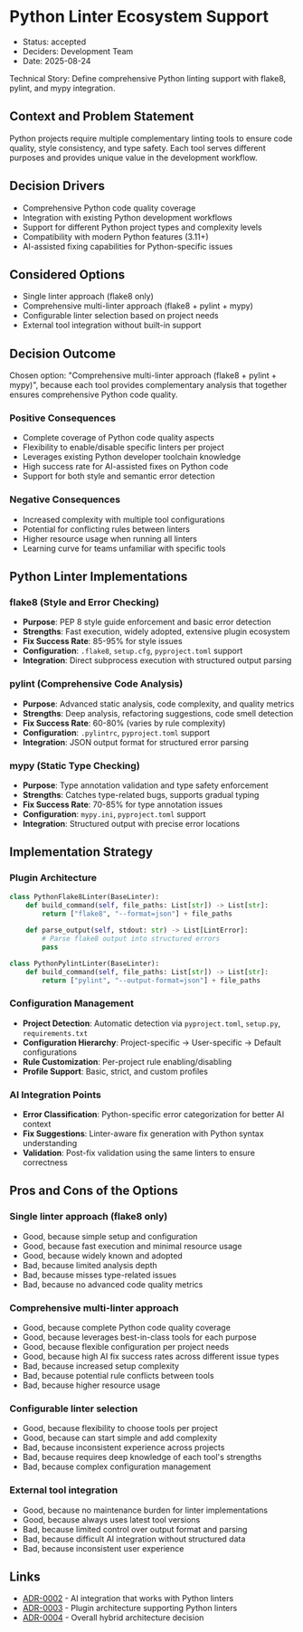 # Python Linter Ecosystem Support

* Status: accepted
* Deciders: Development Team
* Date: 2025-08-24

Technical Story: Define comprehensive Python linting support with flake8, pylint, and mypy integration.

## Context and Problem Statement

Python projects require multiple complementary linting tools to ensure code quality, style consistency, and type safety. Each tool serves different purposes and provides unique value in the development workflow.

## Decision Drivers

* Comprehensive Python code quality coverage
* Integration with existing Python development workflows
* Support for different Python project types and complexity levels
* Compatibility with modern Python features (3.11+)
* AI-assisted fixing capabilities for Python-specific issues

## Considered Options

* Single linter approach (flake8 only)
* Comprehensive multi-linter approach (flake8 + pylint + mypy)
* Configurable linter selection based on project needs
* External tool integration without built-in support

## Decision Outcome

Chosen option: "Comprehensive multi-linter approach (flake8 + pylint + mypy)", because each tool provides complementary analysis that together ensures comprehensive Python code quality.

### Positive Consequences

* Complete coverage of Python code quality aspects
* Flexibility to enable/disable specific linters per project
* Leverages existing Python developer toolchain knowledge
* High success rate for AI-assisted fixes on Python code
* Support for both style and semantic error detection

### Negative Consequences

* Increased complexity with multiple tool configurations
* Potential for conflicting rules between linters
* Higher resource usage when running all linters
* Learning curve for teams unfamiliar with specific tools

## Python Linter Implementations

### flake8 (Style and Error Checking)
- **Purpose**: PEP 8 style guide enforcement and basic error detection
- **Strengths**: Fast execution, widely adopted, extensive plugin ecosystem
- **Fix Success Rate**: 85-95% for style issues
- **Configuration**: `.flake8`, `setup.cfg`, `pyproject.toml` support
- **Integration**: Direct subprocess execution with structured output parsing

### pylint (Comprehensive Code Analysis)
- **Purpose**: Advanced static analysis, code complexity, and quality metrics
- **Strengths**: Deep analysis, refactoring suggestions, code smell detection
- **Fix Success Rate**: 60-80% (varies by rule complexity)
- **Configuration**: `.pylintrc`, `pyproject.toml` support
- **Integration**: JSON output format for structured error parsing

### mypy (Static Type Checking)
- **Purpose**: Type annotation validation and type safety enforcement
- **Strengths**: Catches type-related bugs, supports gradual typing
- **Fix Success Rate**: 70-85% for type annotation issues
- **Configuration**: `mypy.ini`, `pyproject.toml` support
- **Integration**: Structured output with precise error locations

## Implementation Strategy

### Plugin Architecture
```python
class PythonFlake8Linter(BaseLinter):
    def build_command(self, file_paths: List[str]) -> List[str]:
        return ["flake8", "--format=json"] + file_paths
    
    def parse_output(self, stdout: str) -> List[LintError]:
        # Parse flake8 output into structured errors
        pass

class PythonPylintLinter(BaseLinter):
    def build_command(self, file_paths: List[str]) -> List[str]:
        return ["pylint", "--output-format=json"] + file_paths
```

### Configuration Management
- **Project Detection**: Automatic detection via `pyproject.toml`, `setup.py`, `requirements.txt`
- **Configuration Hierarchy**: Project-specific → User-specific → Default configurations
- **Rule Customization**: Per-project rule enabling/disabling
- **Profile Support**: Basic, strict, and custom profiles

### AI Integration Points
- **Error Classification**: Python-specific error categorization for better AI context
- **Fix Suggestions**: Linter-aware fix generation with Python syntax understanding
- **Validation**: Post-fix validation using the same linters to ensure correctness

## Pros and Cons of the Options

### Single linter approach (flake8 only)

* Good, because simple setup and configuration
* Good, because fast execution and minimal resource usage
* Good, because widely known and adopted
* Bad, because limited analysis depth
* Bad, because misses type-related issues
* Bad, because no advanced code quality metrics

### Comprehensive multi-linter approach

* Good, because complete Python code quality coverage
* Good, because leverages best-in-class tools for each purpose
* Good, because flexible configuration per project needs
* Good, because high AI fix success rates across different issue types
* Bad, because increased setup complexity
* Bad, because potential rule conflicts between tools
* Bad, because higher resource usage

### Configurable linter selection

* Good, because flexibility to choose tools per project
* Good, because can start simple and add complexity
* Bad, because inconsistent experience across projects
* Bad, because requires deep knowledge of each tool's strengths
* Bad, because complex configuration management

### External tool integration

* Good, because no maintenance burden for linter implementations
* Good, because always uses latest tool versions
* Bad, because limited control over output format and parsing
* Bad, because difficult AI integration without structured data
* Bad, because inconsistent user experience

## Links

* [ADR-0002](0002-ai-integration-architecture.md) - AI integration that works with Python linters
* [ADR-0003](0003-modular-plugin-system.md) - Plugin architecture supporting Python linters
* [ADR-0004](0004-hybrid-python-javascript-architecture.md) - Overall hybrid architecture decision
